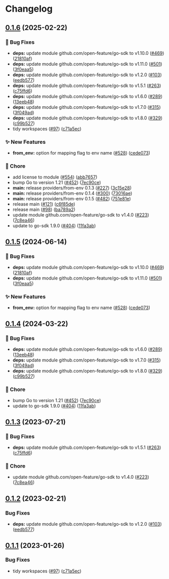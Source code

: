 # Changelog

## [0.1.6](https://github.com/cupofcat/go-sdk-contrib/compare/providers/from-env-v0.1.5...providers/from-env/v0.1.6) (2025-02-22)


### 🐛 Bug Fixes

* **deps:** update module github.com/open-feature/go-sdk to v1.10.0 ([#469](https://github.com/cupofcat/go-sdk-contrib/issues/469)) ([21810af](https://github.com/cupofcat/go-sdk-contrib/commit/21810afc33fce9a3940ec9dc59e65f140fcbaa57))
* **deps:** update module github.com/open-feature/go-sdk to v1.11.0 ([#501](https://github.com/cupofcat/go-sdk-contrib/issues/501)) ([3f0eaa5](https://github.com/cupofcat/go-sdk-contrib/commit/3f0eaa575500baa663dc24dbfc6cf8214565471f))
* **deps:** update module github.com/open-feature/go-sdk to v1.2.0 ([#103](https://github.com/cupofcat/go-sdk-contrib/issues/103)) ([eedb577](https://github.com/cupofcat/go-sdk-contrib/commit/eedb577745fd98d5189132ebbaa8eb82bdf99dd8))
* **deps:** update module github.com/open-feature/go-sdk to v1.5.1 ([#263](https://github.com/cupofcat/go-sdk-contrib/issues/263)) ([c75ffd6](https://github.com/cupofcat/go-sdk-contrib/commit/c75ffd6017689a86860dec92c1a1564b6145f0c9))
* **deps:** update module github.com/open-feature/go-sdk to v1.6.0 ([#289](https://github.com/cupofcat/go-sdk-contrib/issues/289)) ([13eeb48](https://github.com/cupofcat/go-sdk-contrib/commit/13eeb482ee3d69c5fb8100563501c2250b6454f1))
* **deps:** update module github.com/open-feature/go-sdk to v1.7.0 ([#315](https://github.com/cupofcat/go-sdk-contrib/issues/315)) ([3f049ad](https://github.com/cupofcat/go-sdk-contrib/commit/3f049ad34e93c3b9b9d4cf5a2e56f3777eb858e6))
* **deps:** update module github.com/open-feature/go-sdk to v1.8.0 ([#329](https://github.com/cupofcat/go-sdk-contrib/issues/329)) ([c99b527](https://github.com/cupofcat/go-sdk-contrib/commit/c99b52728bad9dce52bfb78a08ae5f4eea83a397))
* tidy workspaces ([#97](https://github.com/cupofcat/go-sdk-contrib/issues/97)) ([c71a5ec](https://github.com/cupofcat/go-sdk-contrib/commit/c71a5ec7686ec0572bb47f17dbca7e0ec48252d7))


### ✨ New Features

* **from_env:** option for mapping flag to env name ([#528](https://github.com/cupofcat/go-sdk-contrib/issues/528)) ([cede073](https://github.com/cupofcat/go-sdk-contrib/commit/cede073056c39346c660b3289459f38464786cea))


### 🧹 Chore

* add license to module ([#554](https://github.com/cupofcat/go-sdk-contrib/issues/554)) ([abb7657](https://github.com/cupofcat/go-sdk-contrib/commit/abb76571c373582f36837587400104eb754c01b9))
* bump Go to version 1.21 ([#452](https://github.com/cupofcat/go-sdk-contrib/issues/452)) ([7ec90ce](https://github.com/cupofcat/go-sdk-contrib/commit/7ec90ce4f9b06670187561afd9e342eed4228be1))
* **main:** release providers/from-env 0.1.3 ([#227](https://github.com/cupofcat/go-sdk-contrib/issues/227)) ([3c15e28](https://github.com/cupofcat/go-sdk-contrib/commit/3c15e285c6a29cd9816293e3632df4041351b814))
* **main:** release providers/from-env 0.1.4 ([#300](https://github.com/cupofcat/go-sdk-contrib/issues/300)) ([73016ae](https://github.com/cupofcat/go-sdk-contrib/commit/73016aeaa3679fd9a1fae965855cd59ab3eea6c5))
* **main:** release providers/from-env 0.1.5 ([#482](https://github.com/cupofcat/go-sdk-contrib/issues/482)) ([751e81e](https://github.com/cupofcat/go-sdk-contrib/commit/751e81ebf3ca4a9acbad60d65ce5411d7f723601))
* release main ([#121](https://github.com/cupofcat/go-sdk-contrib/issues/121)) ([c6f85de](https://github.com/cupofcat/go-sdk-contrib/commit/c6f85de0380944eba9ec7f8199c8032387a5d5aa))
* release main ([#98](https://github.com/cupofcat/go-sdk-contrib/issues/98)) ([ba789a2](https://github.com/cupofcat/go-sdk-contrib/commit/ba789a27fc2dd05a19444cb5741a4afe7f061241))
* update module github.com/open-feature/go-sdk to v1.4.0 ([#223](https://github.com/cupofcat/go-sdk-contrib/issues/223)) ([7c8ea46](https://github.com/cupofcat/go-sdk-contrib/commit/7c8ea46e3e094f746dbf6d80ba6a1b606314e8d7))
* update to go-sdk 1.9.0 ([#404](https://github.com/cupofcat/go-sdk-contrib/issues/404)) ([11fa3ab](https://github.com/cupofcat/go-sdk-contrib/commit/11fa3aba065a6dd81caca30e76efc16fb64a25e3))

## [0.1.5](https://github.com/open-feature/go-sdk-contrib/compare/providers/from-env/v0.1.4...providers/from-env/v0.1.5) (2024-06-14)


### 🐛 Bug Fixes

* **deps:** update module github.com/open-feature/go-sdk to v1.10.0 ([#469](https://github.com/open-feature/go-sdk-contrib/issues/469)) ([21810af](https://github.com/open-feature/go-sdk-contrib/commit/21810afc33fce9a3940ec9dc59e65f140fcbaa57))
* **deps:** update module github.com/open-feature/go-sdk to v1.11.0 ([#501](https://github.com/open-feature/go-sdk-contrib/issues/501)) ([3f0eaa5](https://github.com/open-feature/go-sdk-contrib/commit/3f0eaa575500baa663dc24dbfc6cf8214565471f))


### ✨ New Features

* **from_env:** option for mapping flag to env name ([#528](https://github.com/open-feature/go-sdk-contrib/issues/528)) ([cede073](https://github.com/open-feature/go-sdk-contrib/commit/cede073056c39346c660b3289459f38464786cea))

## [0.1.4](https://github.com/open-feature/go-sdk-contrib/compare/providers/from-env/v0.1.3...providers/from-env/v0.1.4) (2024-03-22)


### 🐛 Bug Fixes

* **deps:** update module github.com/open-feature/go-sdk to v1.6.0 ([#289](https://github.com/open-feature/go-sdk-contrib/issues/289)) ([13eeb48](https://github.com/open-feature/go-sdk-contrib/commit/13eeb482ee3d69c5fb8100563501c2250b6454f1))
* **deps:** update module github.com/open-feature/go-sdk to v1.7.0 ([#315](https://github.com/open-feature/go-sdk-contrib/issues/315)) ([3f049ad](https://github.com/open-feature/go-sdk-contrib/commit/3f049ad34e93c3b9b9d4cf5a2e56f3777eb858e6))
* **deps:** update module github.com/open-feature/go-sdk to v1.8.0 ([#329](https://github.com/open-feature/go-sdk-contrib/issues/329)) ([c99b527](https://github.com/open-feature/go-sdk-contrib/commit/c99b52728bad9dce52bfb78a08ae5f4eea83a397))


### 🧹 Chore

* bump Go to version 1.21 ([#452](https://github.com/open-feature/go-sdk-contrib/issues/452)) ([7ec90ce](https://github.com/open-feature/go-sdk-contrib/commit/7ec90ce4f9b06670187561afd9e342eed4228be1))
* update to go-sdk 1.9.0 ([#404](https://github.com/open-feature/go-sdk-contrib/issues/404)) ([11fa3ab](https://github.com/open-feature/go-sdk-contrib/commit/11fa3aba065a6dd81caca30e76efc16fb64a25e3))

## [0.1.3](https://github.com/open-feature/go-sdk-contrib/compare/providers/from-env/v0.1.2...providers/from-env/v0.1.3) (2023-07-21)


### 🐛 Bug Fixes

* **deps:** update module github.com/open-feature/go-sdk to v1.5.1 ([#263](https://github.com/open-feature/go-sdk-contrib/issues/263)) ([c75ffd6](https://github.com/open-feature/go-sdk-contrib/commit/c75ffd6017689a86860dec92c1a1564b6145f0c9))


### 🧹 Chore

* update module github.com/open-feature/go-sdk to v1.4.0 ([#223](https://github.com/open-feature/go-sdk-contrib/issues/223)) ([7c8ea46](https://github.com/open-feature/go-sdk-contrib/commit/7c8ea46e3e094f746dbf6d80ba6a1b606314e8d7))

## [0.1.2](https://github.com/open-feature/go-sdk-contrib/compare/providers/from-env/v0.1.1...providers/from-env/v0.1.2) (2023-02-21)


### Bug Fixes

* **deps:** update module github.com/open-feature/go-sdk to v1.2.0 ([#103](https://github.com/open-feature/go-sdk-contrib/issues/103)) ([eedb577](https://github.com/open-feature/go-sdk-contrib/commit/eedb577745fd98d5189132ebbaa8eb82bdf99dd8))

## [0.1.1](https://github.com/open-feature/go-sdk-contrib/compare/providers/from-env-v0.1.0...providers/from-env/v0.1.1) (2023-01-26)


### Bug Fixes

* tidy workspaces ([#97](https://github.com/open-feature/go-sdk-contrib/issues/97)) ([c71a5ec](https://github.com/open-feature/go-sdk-contrib/commit/c71a5ec7686ec0572bb47f17dbca7e0ec48252d7))
